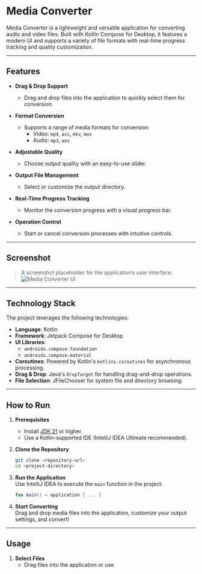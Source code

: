 # Media Converter

Media Converter is a lightweight and versatile application for converting audio and video files. Built with Kotlin Compose for Desktop, it features a modern UI and supports a variety of file formats with real-time progress tracking and quality customization.

---

## Features

- **Drag & Drop Support**
  - Drag and drop files into the application to quickly select them for conversion.

- **Format Conversion**
  - Supports a range of media formats for conversion:
    - Video: `mp4`, `avi`, `mkv`, `mov`
    - Audio: `mp3`, `wav`

- **Adjustable Quality**
  - Choose output quality with an easy-to-use slider.

- **Output File Management**
  - Select or customize the output directory.

- **Real-Time Progress Tracking**
  - Monitor the conversion progress with a visual progress bar.

- **Operation Control**
  - Start or cancel conversion processes with intuitive controls.

---

## Screenshot

> A screenshot placeholder for the application’s user interface.
![Media Converter UI](#)

---

## Technology Stack

The project leverages the following technologies:

- **Language**: Kotlin
- **Framework**: Jetpack Compose for Desktop
- **UI Libraries**:
  - `androidx.compose.foundation`
  - `androidx.compose.material`
- **Coroutines**: Powered by Kotlin's `kotlinx.coroutines` for asynchronous processing.
- **Drag & Drop**: Java's `DropTarget` for handling drag-and-drop operations.
- **File Selection**: JFileChooser for system file and directory browsing.

---

## How to Run

1. **Prerequisites**
   - Install [JDK 21](https://www.oracle.com/java/technologies/javase-downloads.html) or higher.
   - Use a Kotlin-supported IDE (IntelliJ IDEA Ultimate recommended).

2. **Clone the Repository**

   ```bash
   git clone <repository-url>
   cd <project-directory>
   ```

3. **Run the Application**  
   Use IntelliJ IDEA to execute the `main` function in the project:

   ```kotlin
   fun main() = application { ... }
   ```

4. **Start Converting**  
   Drag and drop media files into the application, customize your output settings, and convert!

---

## Usage

1. **Select Files**
   - Drag files into the application or use